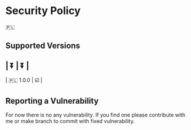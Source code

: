 # Security Policy
:poland:
## Supported Versions

|    ⏬   |   ⏬   |
 ------------------
| 🇵🇱 1.0.0 |   ☑️   |

## Reporting a Vulnerability
For now there is no any vulnerability. If you find one please contribute with me or make branch to commit with fixed vulnerability.
